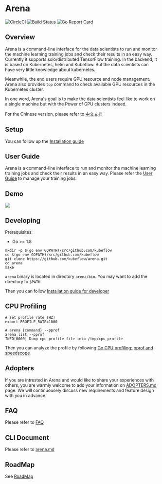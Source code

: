 # Arena

[![CircleCI](https://circleci.com/gh/kubeflow/arena.svg?style=svg)](https://circleci.com/gh/kubeflow/arena)
[![Build Status](https://travis-ci.org/kubeflow/arena.svg?branch=master)](https://travis-ci.org/kubeflow/arena) 
[![Go Report Card](https://goreportcard.com/badge/github.com/kubeflow/arena)](https://goreportcard.com/report/github.com/kubeflow/arena)


## Overview

Arena is a command-line interface for the data scientists to run and monitor the machine learning training jobs and check their results in an easy way. Currently it supports solo/distributed TensorFlow training. In the backend, it is based on Kubernetes, helm and Kubeflow. But the data scientists can have very little knowledge about kubernetes.

Meanwhile, the end users require GPU resource and node management. Arena also provides `top` command to check available GPU resources in the Kubernetes cluster.

In one word, Arena's goal is to make the data scientists feel like to work on a single machine but with the Power of GPU clusters indeed.

For the Chinese version, please refer to [中文文档](README_cn.md)

## Setup

You can follow up the [Installation guide](https://arena-docs.readthedocs.io/en/latest/installation)

## User Guide

Arena is a command-line interface to run and monitor the machine learning training jobs and check their results in an easy way. Please refer the [User Guide](https://arena-docs.readthedocs.io/en/latest/training) to manage your training jobs. 


## Demo

[![](demo.jpg)](http://cloud.video.taobao.com/play/u/2987821887/p/1/e/6/t/1/50210690772.mp4)


## Developing

Prerequisites:

- Go >= 1.8

```
mkdir -p $(go env GOPATH)/src/github.com/kubeflow
cd $(go env GOPATH)/src/github.com/kubeflow
git clone https://github.com/kubeflow/arena.git
cd arena
make
```

`arena` binary is located in directory `arena/bin`. You may want to add the directory to `$PATH`.

Then you can follow [Installation guide for developer](https://arena-docs.readthedocs.io/en/latest/installation)

## CPU Profiling

```
# set profile rate (HZ)
export PROFILE_RATE=1000

# arena {command} --pprof
arena list --pprof
INFO[0000] Dump cpu profile file into /tmp/cpu_profile
```

Then you can analyze the profile by following [Go CPU profiling: pprof and speedscope](https://coder.today/go-profiling-pprof-and-speedscope-b05b812cc429)


## Adopters

If you are intrested in Arena and would like to share your experiences with others, you are warmly welcome to add your information on [ADOPTERS.md](https://arena-docs.readthedocs.io/en/latest/about/ADOPTERS) page. We will continuousely discuss new requirements and feature design with you in advance.


## FAQ

Please refer to [FAQ](https://arena-docs.readthedocs.io/en/latest/faq)

## CLI Document

Please refer to [arena.md](docs/cli/arena.md)

## RoadMap

See [RoadMap](ROADMAP.md)
